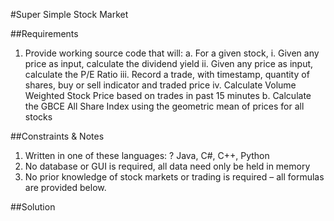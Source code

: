 
#Super Simple Stock Market

##Requirements 
1. Provide working source code that will:
  a. For a given stock, 
      	i. Given any price as input, calculate the dividend yield 
      	ii. Given any price as input, calculate the P/E Ratio 
      	iii. Record a trade, with timestamp, quantity of shares, buy or sell indicator and traded price 
      	iv. Calculate Volume Weighted Stock Price based on trades in past 15 minutes 
  b. Calculate the GBCE All Share Index using the geometric mean of prices for all stocks 


##Constraints & Notes 
1. Written in one of these languages: 
      ? Java, C#, C++, Python 
2. No database or GUI is required, all data need only be held in memory 
3. No prior knowledge of stock markets or trading is required – all formulas are provided below. 

##Solution
